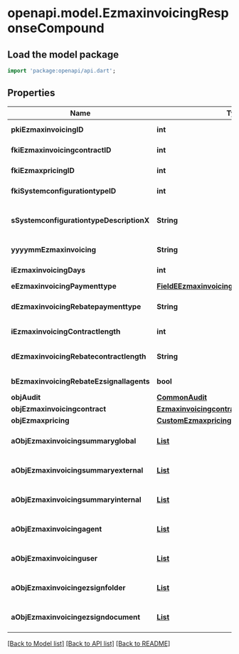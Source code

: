 # openapi.model.EzmaxinvoicingResponseCompound

## Load the model package
```dart
import 'package:openapi/api.dart';
```

## Properties
Name | Type | Description | Notes
------------ | ------------- | ------------- | -------------
**pkiEzmaxinvoicingID** | **int** | The unique ID of the Ezmaxinvoicing | [optional] 
**fkiEzmaxinvoicingcontractID** | **int** | The unique ID of the Ezmaxinvoicingcontract | 
**fkiEzmaxpricingID** | **int** | The unique ID of the Ezmaxpricing | 
**fkiSystemconfigurationtypeID** | **int** | The unique ID of the Systemconfigurationtype | 
**sSystemconfigurationtypeDescriptionX** | **String** | The description of the Systemconfigurationtype in the language of the requester | 
**yyyymmEzmaxinvoicing** | **String** | The YYYYMM period of the Ezmaxinvoicing | 
**iEzmaxinvoicingDays** | **int** | The number of days invoiced | 
**eEzmaxinvoicingPaymenttype** | [**FieldEEzmaxinvoicingPaymenttype**](FieldEEzmaxinvoicingPaymenttype.md) |  | 
**dEzmaxinvoicingRebatepaymenttype** | **String** | The percentage of rebate depending of the payment type | 
**iEzmaxinvoicingContractlength** | **int** | The length of the contract in years | 
**dEzmaxinvoicingRebatecontractlength** | **String** | The percentage of rebate depending of the contract length | 
**bEzmaxinvoicingRebateEzsignallagents** | **bool** | Whether the rebate for eZsign is for all agents | 
**objAudit** | [**CommonAudit**](CommonAudit.md) |  | [optional] 
**objEzmaxinvoicingcontract** | [**EzmaxinvoicingcontractResponseCompound**](EzmaxinvoicingcontractResponseCompound.md) |  | 
**objEzmaxpricing** | [**CustomEzmaxpricingResponse**](CustomEzmaxpricingResponse.md) |  | 
**aObjEzmaxinvoicingsummaryglobal** | [**List<EzmaxinvoicingsummaryglobalResponseCompound>**](EzmaxinvoicingsummaryglobalResponseCompound.md) |  | [default to const []]
**aObjEzmaxinvoicingsummaryexternal** | [**List<EzmaxinvoicingsummaryexternalResponseCompound>**](EzmaxinvoicingsummaryexternalResponseCompound.md) |  | [default to const []]
**aObjEzmaxinvoicingsummaryinternal** | [**List<EzmaxinvoicingsummaryinternalResponseCompound>**](EzmaxinvoicingsummaryinternalResponseCompound.md) |  | [default to const []]
**aObjEzmaxinvoicingagent** | [**List<EzmaxinvoicingagentResponseCompound>**](EzmaxinvoicingagentResponseCompound.md) |  | [default to const []]
**aObjEzmaxinvoicinguser** | [**List<EzmaxinvoicinguserResponseCompound>**](EzmaxinvoicinguserResponseCompound.md) |  | [default to const []]
**aObjEzmaxinvoicingezsignfolder** | [**List<CustomEzmaxinvoicingEzsignfolderResponse>**](CustomEzmaxinvoicingEzsignfolderResponse.md) |  | [default to const []]
**aObjEzmaxinvoicingezsigndocument** | [**List<CustomEzmaxinvoicingEzsigndocumentResponse>**](CustomEzmaxinvoicingEzsigndocumentResponse.md) |  | [default to const []]

[[Back to Model list]](../README.md#documentation-for-models) [[Back to API list]](../README.md#documentation-for-api-endpoints) [[Back to README]](../README.md)


